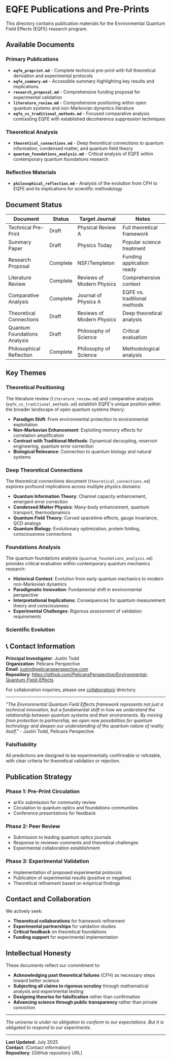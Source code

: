 # EQFE Publications and Pre-Prints

This directory contains publication materials for the Environmental Quantum Field Effects (EQFE) research program.

## Available Documents

### Primary Publications

- **`eqfe_preprint.md`** - Complete technical pre-print with full theoretical derivation and experimental protocols
- **`eqfe_summary.md`** - Accessible summary highlighting key results and implications
- **`research_proposal.md`** - Comprehensive funding proposal for experimental validation
- **`literature_review.md`** - Comprehensive positioning within open quantum systems and non-Markovian dynamics literature
- **`eqfe_vs_traditional_methods.md`** - Focused comparative analysis contrasting EQFE with established decoherence suppression techniques

### Theoretical Analysis

- **`theoretical_connections.md`** - Deep theoretical connections to quantum information, condensed matter, and quantum field theory
- **`quantum_foundations_analysis.md`** - Critical analysis of EQFE within contemporary quantum foundations research

### Reflective Materials

- **`philosophical_reflection.md`** - Analysis of the evolution from CFH to EQFE and its implications for scientific methodology

## Document Status

| Document | Status | Target Journal | Notes |
|----------|--------|----------------|-------|
| Technical Pre-Print | Draft | Physical Review A | Full theoretical framework |
| Summary Paper | Draft | Physics Today | Popular science treatment |
| Research Proposal | Complete | NSF/Templeton | Funding application ready |
| Literature Review | Complete | Reviews of Modern Physics | Comprehensive context |
| Comparative Analysis | Complete | Journal of Physics A | EQFE vs. traditional methods |
| Theoretical Connections | Draft | Reviews of Modern Physics | Deep theoretical analysis |
| Quantum Foundations Analysis | Draft | Philosophy of Science | Critical evaluation |
| Philosophical Reflection | Complete | Philosophy of Science | Methodological analysis |

## Key Themes

### Theoretical Positioning

The literature review (`literature_review.md`) and comparative analysis (`eqfe_vs_traditional_methods.md`) establish EQFE's unique position within the broader landscape of open quantum systems theory:

- **Paradigm Shift**: From environmental protection to environmental exploitation
- **Non-Markovian Enhancement**: Exploiting memory effects for correlation amplification
- **Contrast with Traditional Methods**: Dynamical decoupling, reservoir engineering, quantum error correction
- **Biological Relevance**: Connection to quantum biology and natural systems

### Deep Theoretical Connections

The theoretical connections document (`theoretical_connections.md`) explores profound implications across multiple physics domains:

- **Quantum Information Theory**: Channel capacity enhancement, emergent error correction
- **Condensed Matter Physics**: Many-body enhancement, quantum transport, thermodynamics
- **Quantum Field Theory**: Curved spacetime effects, gauge invariance, QCD analogs
- **Quantum Biology**: Evolutionary optimization, protein folding, consciousness connections

### Foundations Analysis

The quantum foundations analysis (`quantum_foundations_analysis.md`) provides critical evaluation within contemporary quantum mechanics research:

- **Historical Context**: Evolution from early quantum mechanics to modern non-Markovian dynamics
- **Paradigmatic Innovation**: Fundamental shift in environmental perspective
- **Interpretational Implications**: Consequences for quantum measurement theory and consciousness
- **Experimental Challenges**: Rigorous assessment of validation requirements

### Scientific Evolution

## 📞 Contact Information

**Principal Investigator**: Justin Todd  
**Organization**: Pelicans Perspective  
**Email**: <justin@pelicansperspective.com>  
**Repository**: <https://github.com/PelicansPerspective/Environmental-Quantum-Field-Effects>

For collaboration inquiries, please see [collaboration/](../collaboration/) directory.

---

*"The Environmental Quantum Field Effects framework represents not just a technical innovation, but a fundamental shift in how we understand the relationship between quantum systems and their environments. By moving from protection to partnership, we open new possibilities for quantum technology and deepen our understanding of the quantum nature of reality itself."* - Justin Todd, Pelicans Perspective

### Falsifiability

All predictions are designed to be experimentally confirmable or refutable, with clear criteria for theoretical validation or rejection.

## Publication Strategy

### Phase 1: Pre-Print Circulation

- arXiv submission for community review
- Circulation to quantum optics and foundations communities
- Conference presentations for feedback

### Phase 2: Peer Review

- Submission to leading quantum optics journals
- Response to reviewer comments and theoretical challenges
- Experimental collaboration establishment

### Phase 3: Experimental Validation

- Implementation of proposed experimental protocols
- Publication of experimental results (positive or negative)
- Theoretical refinement based on empirical findings

## Contact and Collaboration

We actively seek:

- **Theoretical collaborations** for framework refinement
- **Experimental partnerships** for validation studies
- **Critical feedback** on theoretical foundations
- **Funding support** for experimental implementation

## Intellectual Honesty

These documents reflect our commitment to:

- **Acknowledging past theoretical failures** (CFH) as necessary steps toward better science
- **Subjecting all claims to rigorous scrutiny** through mathematical analysis and experimental testing
- **Designing theories for falsification** rather than confirmation
- **Advancing science through public transparency** rather than private conviction

---

*The universe is under no obligation to conform to our expectations. But it is obligated to respond to our experiments.*

---

**Last Updated**: July 2025  
**Contact**: [Contact information]  
**Repository**: [GitHub repository URL]
